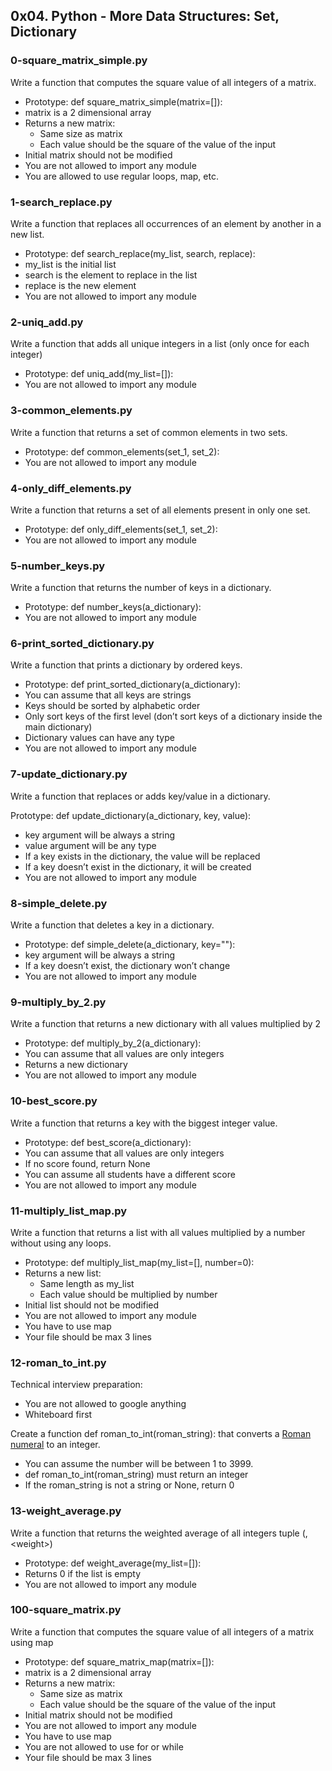 ## 0x04. Python - More Data Structures: Set, Dictionary

### 0-square_matrix_simple.py

Write a function that computes the square value of all integers of a matrix.

* Prototype: def square_matrix_simple(matrix=[]):
* matrix is a 2 dimensional array
* Returns a new matrix:
    * Same size as matrix
    * Each value should be the square of the value of the input
* Initial matrix should not be modified
* You are not allowed to import any module
* You are allowed to use regular loops, map, etc.

### 1-search_replace.py

Write a function that replaces all occurrences of an element by another in a new list.

* Prototype: def search_replace(my_list, search, replace):
* my_list is the initial list
* search is the element to replace in the list
* replace is the new element
* You are not allowed to import any module

### 2-uniq_add.py

Write a function that adds all unique integers in a list (only once for each integer)
* Prototype: def uniq_add(my_list=[]):
* You are not allowed to import any module

### 3-common_elements.py

Write a function that returns a set of common elements in two sets.
* Prototype: def common_elements(set_1, set_2):
* You are not allowed to import any module

### 4-only_diff_elements.py

Write a function that returns a set of all elements present in only one set.

* Prototype: def only_diff_elements(set_1, set_2):
* You are not allowed to import any module

### 5-number_keys.py

Write a function that returns the number of keys in a dictionary.

* Prototype: def number_keys(a_dictionary):
* You are not allowed to import any module

### 6-print_sorted_dictionary.py

Write a function that prints a dictionary by ordered keys.

* Prototype: def print_sorted_dictionary(a_dictionary):
* You can assume that all keys are strings
* Keys should be sorted by alphabetic order
* Only sort keys of the first level (don’t sort keys of a dictionary inside the main dictionary)
* Dictionary values can have any type
* You are not allowed to import any module

### 7-update_dictionary.py

Write a function that replaces or adds key/value in a dictionary.

Prototype: def update_dictionary(a_dictionary, key, value):
* key argument will be always a string
* value argument will be any type
* If a key exists in the dictionary, the value will be replaced
* If a key doesn’t exist in the dictionary, it will be created
* You are not allowed to import any module

### 8-simple_delete.py

Write a function that deletes a key in a dictionary.

* Prototype: def simple_delete(a_dictionary, key=""):
* key argument will be always a string
* If a key doesn’t exist, the dictionary won’t change
* You are not allowed to import any module

### 9-multiply_by_2.py

Write a function that returns a new dictionary with all values multiplied by 2

* Prototype: def multiply_by_2(a_dictionary):
* You can assume that all values are only integers
* Returns a new dictionary
* You are not allowed to import any module

### 10-best_score.py

Write a function that returns a key with the biggest integer value.

* Prototype: def best_score(a_dictionary):
* You can assume that all values are only integers
* If no score found, return None
* You can assume all students have a different score
* You are not allowed to import any module

### 11-multiply_list_map.py

Write a function that returns a list with all values multiplied by a number without using any loops.

* Prototype: def multiply_list_map(my_list=[], number=0):
* Returns a new list:
    * Same length as my_list
    * Each value should be multiplied by number
* Initial list should not be modified
* You are not allowed to import any module
* You have to use map
* Your file should be max 3 lines

### 12-roman_to_int.py

Technical interview preparation:

* You are not allowed to google anything
* Whiteboard first

Create a function def roman_to_int(roman_string): that converts a [Roman numeral](https://en.wikipedia.org/wiki/Roman_numerals) to an integer.

* You can assume the number will be between 1 to 3999.
* def roman_to_int(roman_string) must return an integer
* If the roman_string is not a string or None, return 0

### 13-weight_average.py

Write a function that returns the weighted average of all integers tuple (<score>, \<weight\>)

* Prototype: def weight_average(my_list=[]):
* Returns 0 if the list is empty
* You are not allowed to import any module

### 100-square_matrix.py

Write a function that computes the square value of all integers of a matrix using map

* Prototype: def square_matrix_map(matrix=[]):
* matrix is a 2 dimensional array
* Returns a new matrix:
    * Same size as matrix
    * Each value should be the square of the value of the input
* Initial matrix should not be modified
* You are not allowed to import any module
* You have to use map
* You are not allowed to use for or while
* Your file should be max 3 lines
